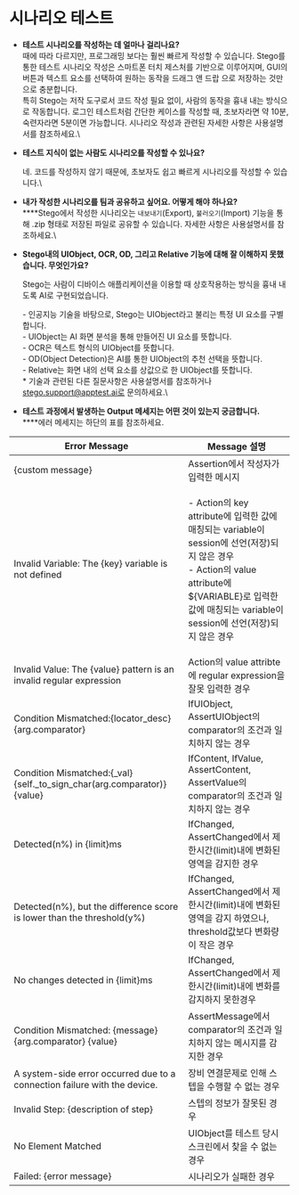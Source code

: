 # 시나리오 테스트

* **테스트 시나리오를 작성하는 데 얼마나 걸리나요?**\
  때에 따라 다르지만, 프로그래밍 보다는 훨씬 빠르게 작성할 수 있습니다. Stego를 통한 테스트 시나리오 작성은 스마트폰 터치 제스처를 기반으로 이루어지며, GUI의 버튼과 텍스트 요소를 선택하여 원하는 동작을 드래그 앤 드랍 으로 저장하는 것만으로 충분합니다.\
  특히 Stego는 저작 도구로서 코드 작성 필요 없이, 사람의 동작을 흉내 내는 방식으로 작동합니다. 로그인 테스트처럼 간단한 케이스를 작성할 때, 초보자라면 약 10분, 숙련자라면 5분이면 가능합니다. 시나리오 작성과 관련된 자세한 사항은 사용설명서를 참조하세요.\

*   **테스트 지식이 없는 사람도 시나리오를 작성할 수 있나요?**

    네. 코드를 작성하지 않기 때문에, 초보자도 쉽고 빠르게 시나리오를 작성할 수 있습니다.\

* **내가 작성한 시나리오를 팀과 공유하고 싶어요. 어떻게 해야 하나요?**\
  ****Stego에서 작성한 시나리오는 `내보내기`(Export), `불러오기`(Import) 기능을 통해 .zip 형태로 저장된 파일로 공유할 수 있습니다. 자세한 사항은 사용설명서를 참조하세요.\

*   **Stego내의 UIObject, OCR, OD, 그리고 Relative 기능에 대해 잘 이해하지 못했습니다. 무엇인가요?**

    Stego는 사람이 디바이스 애플리케이션을 이용할 때 상호작용하는 방식을 흉내 내도록 AI로 구현되었습니다.

    &#x20;\- 인공지능 기술을 바탕으로, Stego는 UIObject라고 불리는 특정 UI 요소를 구별합니다.\
    &#x20;\- UIObject는 AI 화면 분석을 통해 만들어진 UI 요소를 뜻합니다.\
    &#x20;\- OCR은 텍스트 형식의 UIObject를 뜻합니다.\
    &#x20;\- OD(Object Detection)은 AI를 통한 UIObject의 추천 선택을 뜻합니다.\
    &#x20;\- Relative는 화면 내의 선택 요소를 상값으로 한 UIObject를 뜻합니다.\
    &#x20; \* 기술과 관련된 다른 질문사항은 사용설명서를 참조하거나 stego.support@apptest.ai로 문의하세요.\

* **테스트 과정에서 발생하는 Output 메세지는 어떤 것이 있는지 궁금합니다.**\
  ****에러 메세지는 하단의 표를 참조하세요.

| Error Message                                                                | Message 설명                                                                                                                                                             |
| ---------------------------------------------------------------------------- | ---------------------------------------------------------------------------------------------------------------------------------------------------------------------- |
| {custom message}                                                             | Assertion에서 작성자가 입력한 메시지                                                                                                                                               |
| Invalid Variable: The {key} variable is not defined                          | <p>- Action의 key attribute에 입력한 값에 매칭되는 variable이 session에 선언(저장)되지 않은 경우<br>- Action의 value attribute에 ${VARIABLE}로 입력한 값에 매칭되는 variable이 session에 선언(저장)되지 않은 경우</p> |
| Invalid Value: The {value} pattern is an invalid regular expression          | Action의 value attribte에 regular expression을 잘못 입력한 경우                                                                                                                  |
| Condition Mismatched:{locator\_desc} {arg.comparator}                        | IfUIObject, AssertUIObject의 comparator의 조건과 일치하지 않는 경우                                                                                                                 |
| Condition Mismatched:{\_val} {self.\_to\_sign\_char(arg.comparator)} {value} | IfContent, IfValue, AssertContent, AssertValue의 comparator의 조건과 일치하지 않는 경우                                                                                             |
| Detected(n%) in {limit}ms                                                    | IfChanged, AssertChanged에서 제한시간(limit)내에 변화된 영역을 감지한 경우                                                                                                                |
| Detected(n%), but the difference score is lower than the threshold(y%)       | IfChanged, AssertChanged에서 제한시간(limit)내에 변화된 영역을 감지 하였으나, threshold값보다 변화량이 작은 경우                                                                                      |
| No changes detected in {limit}ms                                             | IfChanged, AssertChanged에서 제한시간(limit)내에 변화를 감지하지 못한경우                                                                                                                 |
| Condition Mismatched: {message} {arg.comparator} {value}                     | AssertMessage에서 comparator의 조건과 일치하지 않는 메시지를 감지한 경우                                                                                                                    |
| A system-side error occurred due to a connection failure with the device.    | 장비 연결문제로 인해 스텝을 수행할 수 없는 경우                                                                                                                                            |
| Invalid Step: {description of step}                                          | 스텝의 정보가 잘못된 경우                                                                                                                                                         |
| No Element Matched                                                           | UIObject를 테스트 당시 스크린에서 찾을 수 없는 경우                                                                                                                                      |
| Failed: {error message}                                                      | 시나리오가 실패한 경우                                                                                                                                                           |
